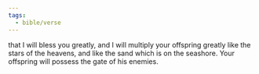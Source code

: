 ```yaml
---
tags:
  - bible/verse
---
```

that I will bless you greatly, and I will multiply your offspring greatly like the stars of the heavens, and like the sand which is on the seashore. Your offspring will possess the gate of his enemies.